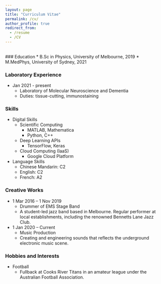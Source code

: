 ```yaml
---
layout: page
title: "Curriculum Vitae"
permalink: /cv/
author_profile: true
redirect_from:
  - /resume
  - /CV
---
```



<!-- <div id="adobe-dc-view" style="height: 1080px; width: 720px;"></div> -->
<!-- <script src="https://documentcloud.adobe.com/view-sdk/main.js"></script> -->
<!-- <script type="text/javascript"> -->
<!--   document.addEventListener("adobe_dc_view_sdk.ready", function(){  -->
<!--     var adobeDCView = new AdobeDC.View({clientId: "{{site.adobe-client-id}}", divId: "adobe-dc-view"}); -->
<!--     adobeDCView.previewFile({ -->
<!--       content:{location: {url: "https://www.brettyang.info/files/documents/CV_2021.pdf"}}, -->
<!--       metaData:{fileName: "CV.pdf"} -->
<!--     }, {embedMode: "SIZED_CONTAINER", showDownloadPDF: true, showPrintPDF: true}); -->
<!--   }); -->
<!-- </script> -->

<!-- <div id="adobe-dc-view" style="width: 800px;"></div> -->
<!-- <script src="https://documentcloud.adobe.com/view-sdk/main.js"></script> -->
<!-- <script type="text/javascript"> -->
<!--   document.addEventListener("adobe_dc_view_sdk.ready", function(){  -->
<!--     var adobeDCView = new AdobeDC.View({clientId: "{{site.adobe-client-id}}", divId: "adobe-dc-view"}); -->
<!--     adobeDCView.previewFile({ -->
<!--       content:{location: {url: "https://www.brettyang.info/files/documents/CV_2021.pdf"}}, -->
<!--       metaData:{fileName: "Curriculum Vitae.pdf", showPrintPDF: true, showDownloadPDF: false} -->
<!--     }, {embedMode: "IN_LINE"}); -->
<!--   }); -->
<!-- </script> -->

<br />
### Education 
 * B.Sc in Physics, University of Melbourne, 2019 
 * M.MedPhys, University of Sydney, 2021 
  
### Laboratory Experience 
 * Jan 2021 - present 
   * Laboratory of Molecular Neuroscience and Dementia 
   * Duties: tissue-cutting, immunostaining 
  
### Skills 
 * Digital Skills 
   * Scientific Computing 
     * MATLAB, Mathematica 
     * Python, C++ 
   * Deep Learning APIs 
     * TensorFlow, Keras 
   * Cloud Computing (IaaS) 
     * Google Cloud Platform 
 * Language Skills 
   * Chinese Mandarin: C2 
   * English: C2 
   * French: A2
    
### Creative Works 
 * 1 Mar 2016 – 1 Nov 2019 
   * Drummer of EMS Stage Band 
   * A student-led jazz band based in Melbourne. Regular performer at local establishments, including the renowned Bennetts Lane Jazz Club. 
 * 1 Jan 2020 – Current 
   * Music Production 
   * Creating and engineering sounds that reflects the underground electronic music scene. 
  
  
### Hobbies and Interests 
 * Football 
   * Fullback at Cooks River Titans in an amateur league under the Australian Football Association. 
